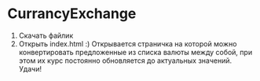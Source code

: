 # CurrancyExchange
1) Скачать файлик
2) Открыть index.html :)
Открывается страничка на которой можно конвертировать предложенные из списка валюты между собой, при этом их курс постоянно обновляется до актуальных значений.
Удачи!
